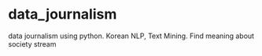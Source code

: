 # data_journalism
data journalism using python. Korean NLP, Text Mining. Find meaning about society stream
